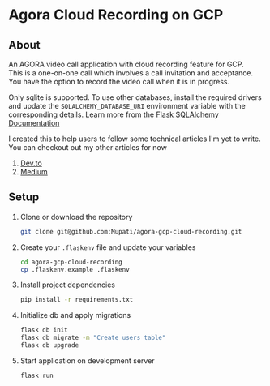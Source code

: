# Agora Cloud Recording on GCP

## About
An AGORA video call application with cloud recording feature for GCP.<br/>
This is a one-on-one call which involves a call invitation and acceptance. <br/>
You have the option to record the video call when it is in progress.

Only sqlite is supported. To use other databases, install the required drivers and update the `SQLALCHEMY_DATABASE_URI` environment variable with the corresponding details. Learn more from the  [Flask SQLAlchemy Documentation](https://flask-sqlalchemy.palletsprojects.com/en/2.x/config/#configuration-keys)<br/>

I created this to help users to follow some technical articles I'm yet to write. You can checkout out my other articles for now<br/>
1. [Dev.to](https://dev.to/mupati/build-a-scalable-video-chat-app-with-agora-in-flask-52pg)
2. [Medium](https://mupati.medium.com/build-a-scalable-video-chat-app-with-agora-in-flask-e8f4de554f25)

## Setup

1. Clone or download the repository
   ```bash
   git clone git@github.com:Mupati/agora-gcp-cloud-recording.git
   ```
2. Create your `.flaskenv` file and update your variables
   ```bash
   cd agora-gcp-cloud-recording
   cp .flaskenv.example .flaskenv
   ```
3. Install project dependencies
   ```bash
   pip install -r requirements.txt
   ```

4. Initialize db and apply migrations
   ```bash
   flask db init
   flask db migrate -m "Create users table"
   flask db upgrade
   ```

5. Start application on development server
   ```bash
   flask run
   ```